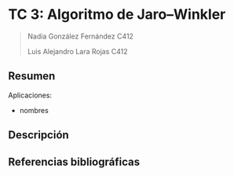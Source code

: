 # TC 3: Algoritmo de Jaro–Winkler 

> Nadia González Fernández C412
>
> Luis Alejandro Lara Rojas C412

## Resumen

Aplicaciones:
- nombres

## Descripción

## Referencias bibliográficas